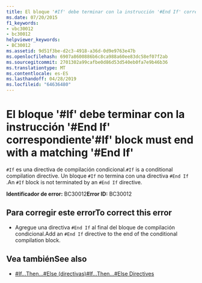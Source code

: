 ```yaml
---
title: El bloque '#If' debe terminar con la instrucción '#End If' correspondiente
ms.date: 07/20/2015
f1_keywords:
- vbc30012
- bc30012
helpviewer_keywords:
- BC30012
ms.assetid: 9d51f3be-d2c3-4918-a36d-0d9e9763e47b
ms.openlocfilehash: 6907a8600886b6c8ca988a60ee83dc58ef07f2ab
ms.sourcegitcommit: 2701302a99cafbe0d86d53d540eb0fa7e9b46b36
ms.translationtype: MT
ms.contentlocale: es-ES
ms.lasthandoff: 04/28/2019
ms.locfileid: "64636480"
---
```

# <a name="if-block-must-end-with-a-matching-end-if"></a><span data-ttu-id="9fed8-102">El bloque '#If' debe terminar con la instrucción '#End If' correspondiente</span><span class="sxs-lookup"><span data-stu-id="9fed8-102">'#If' block must end with a matching '#End If'</span></span>
<span data-ttu-id="9fed8-103">`#If` es una directiva de compilación condicional.</span><span class="sxs-lookup"><span data-stu-id="9fed8-103">`#If` is a conditional compilation directive.</span></span> <span data-ttu-id="9fed8-104">Un bloque `#If` no termina con una directiva `#End If` .</span><span class="sxs-lookup"><span data-stu-id="9fed8-104">An `#If` block is not terminated by an `#End If` directive.</span></span>  
  
 <span data-ttu-id="9fed8-105">**Identificador de error:** BC30012</span><span class="sxs-lookup"><span data-stu-id="9fed8-105">**Error ID:** BC30012</span></span>  
  
## <a name="to-correct-this-error"></a><span data-ttu-id="9fed8-106">Para corregir este error</span><span class="sxs-lookup"><span data-stu-id="9fed8-106">To correct this error</span></span>  
  
- <span data-ttu-id="9fed8-107">Agregue una directiva `#End If` al final del bloque de compilación condicional.</span><span class="sxs-lookup"><span data-stu-id="9fed8-107">Add an `#End If` directive to the end of the conditional compilation block.</span></span>  
  
## <a name="see-also"></a><span data-ttu-id="9fed8-108">Vea también</span><span class="sxs-lookup"><span data-stu-id="9fed8-108">See also</span></span>

- [<span data-ttu-id="9fed8-109">#If...Then...#Else (directivas)</span><span class="sxs-lookup"><span data-stu-id="9fed8-109">#If...Then...#Else Directives</span></span>](../../visual-basic/language-reference/directives/if-then-else-directives.md)
